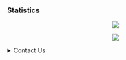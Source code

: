 ### Statistics
<p align="center"><a href="https://github.com/Snehashish06"><img src="https://github-readme-stats.vercel.app/api?username=TeamScenario&show_icons=true&theme=radical"></a></p>
<p align="center"><a href="https://github.com/Snehashish06"><img src="https://github-readme-stats.vercel.app/api/top-langs/?username=TeamScenario&theme=radical&layout=compact"></a></p> 


<details>
<summary>Contact Us</summary>
 
## <img height="40" src="https://raw.githubusercontent.com/innng/innng/master/assets/kyubey.gif"/>Contact Us
<p><a href="https://t.me/TeamScenario"><img src="https://telegra.ph/file/eb461180312af334a18cd.jpg" alt="Press to Takeoff" width="340px"></a></p>

[![Group](https://img.shields.io/badge/dynamic/json?logo=telegram&label=%40ScenarioXsupport&labelColor=282c34&suffix=+members&color=2CA5E0&query=%24.data.totalSubs&url=https%3A%2F%2Fapi.spencerwoo.com%2Fsubstats%2F%3Fsource%3Dtelegram%26queryKey%3DScenarioXsupport&longCache=true%22)](https://t.me/The_Arc_Music)
[![Group](https://img.shields.io/badge/dynamic/json?logo=telegram&label=%40TeamScenario&labelColor=282c34&suffix=+members&color=2CA5E0&query=%24.data.totalSubs&url=https%3A%2F%2Fapi.spencerwoo.com%2Fsubstats%2F%3Fsource%3Dtelegram%26queryKey%3DTeamScenario&longCache=true%22)](https://t.me/TeamScenario)
</details>
